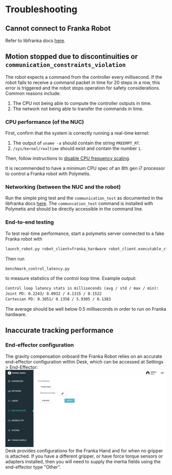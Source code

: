 # Troubleshooting

## Cannot connect to Franka Robot

Refer to libfranka docs [here](https://frankaemika.github.io/docs/troubleshooting.html#running-a-libfranka-executable-fails-with-connection-timeout).


## Motion stopped due to discontinuities or `communication_constraints_violation`

The robot expects a command from the controller every millisecond. If the robot fails to receive a command packet in time for 20 steps in a row, this error is triggered and the robot stops operation for safety considerations. Common reasons include:
1. The CPU not being able to compute the controller outputs in time.
2. The network not being able to transfer the commands in time.

### CPU performance (of the NUC)

First, confirm that the system is correctly running a real-time kernel:
1. The output of `uname -a` should contain the string `PREEMPT_RT`.
2. `/sys/kernel/realtime` should exist and contain the number `1`.

Then, follow instructions to [disable CPU frequency scaling](https://frankaemika.github.io/docs/troubleshooting.html#disabling-cpu-frequency-scaling).

It is recommended to have a minimum CPU spec of an 8th gen i7 processor to control a Franka robot with Polymetis.

### Networking (between the NUC and the robot)

Run the simple ping test and the `communication_test` as documented in the libfranka docs [here](https://frankaemika.github.io/docs/troubleshooting.html#running-a-libfranka-executable-fails-with-connection-timeout). The `communcation_test` command is installed with Polymetis and should be directly accessible in the command line.

### End-to-end testing

To test real-time performance, start a polymetis server connected to a fake Franka robot with 
```bash
launch_robot.py robot_client=franka_hardware robot_client.executable_cfg.mock=true
```

Then run 
```bash
benchmark_control_latency.py
```
to measure statistics of the control loop time. 
Example output:
```txt
Control loop latency stats in milliseconds (avg / std / max / min):
Joint PD: 0.2243/ 0.0932 / 4.1315 / 0.1522
Cartesian PD: 0.3051/ 0.1358 / 5.9305 / 0.1383
```
The average should be well below 0.5 milliseconds in order to run on Franka hardware.


## Inaccurate tracking performance

### End-effector configuration

The gravity compensation onboard the Franka Robot relies on an accurate end-effector configuration within Desk, which can be accessed at Settings > End-Effector: ![Desk End-Effector Page](img/desk_ee_cfg.png)
Desk provides configurations for the Franka Hand and for when no gripper is attached. 
If you have a different gripper, or have force torque sensors or adapters installed, then you will need to supply the inertia fields using the end-effector type "Other".
